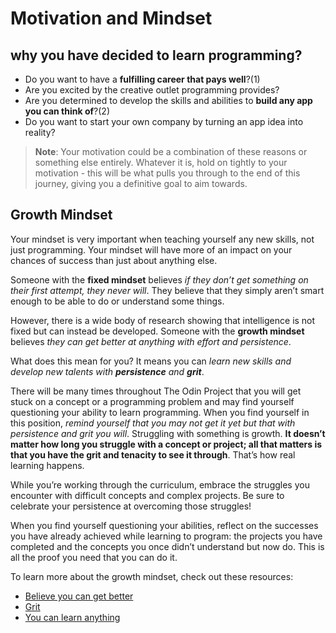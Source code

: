 # Motivation and Mindset

## why you have decided to learn programming?

- Do you want to have a **fulfilling career that pays well**?(1)
- Are you excited by the creative outlet programming provides?
- Are you determined to develop the skills and abilities to **build any app you can think of**?(2)
- Do you want to start your own company by turning an app idea into reality? 

> **Note**: Your motivation could be a combination of these reasons or something else entirely. Whatever it is, hold on tightly to your motivation - this will be what pulls you through to the end of this journey, giving you a definitive goal to aim towards.

## Growth Mindset

Your mindset is very important when teaching yourself any new skills, not just programming. Your mindset will have more of an impact on your chances of success than just about anything else.

Someone with the **fixed mindset** believes _if they don’t get something on their first attempt, they never will_. They believe that they simply aren’t smart enough to be able to do or understand some things.

However, there is a wide body of research showing that intelligence is not fixed but can instead be developed. Someone with the **growth mindset** believes _they can get better at anything with effort and persistence_.

What does this mean for you? It means you can _learn new skills and develop new talents with **persistence** and **grit**_.

There will be many times throughout The Odin Project that you will get stuck on a concept or a programming problem and may find yourself questioning your ability to learn programming. When you find yourself in this position, _remind yourself that you may not get it yet but that with persistence and grit you will_. Struggling with something is growth. **It doesn’t matter how long you struggle with a concept or project; all that matters is that you have the grit and tenacity to see it through**. That’s how real learning happens.

While you’re working through the curriculum, embrace the struggles you encounter with difficult concepts and complex projects. Be sure to celebrate your persistence at overcoming those struggles!

When you find yourself questioning your abilities, reflect on the successes you have already achieved while learning to program: the projects you have completed and the concepts you once didn’t understand but now do. This is all the proof you need that you can do it.

To learn more about the growth mindset, check out these resources:

- [Believe you can get better](https://www.ted.com/talks/carol_dweck_the_power_of_believing_that_you_can_improve)
- [Grit](https://www.ted.com/talks/angela_lee_duckworth_the_key_to_success_grit)
- [You can learn anything](https://www.khanacademy.org/talks-and-interviews/conversations-with-sal/a/the-learning-myth-why-ill-never-tell-my-son-hes-smart)

